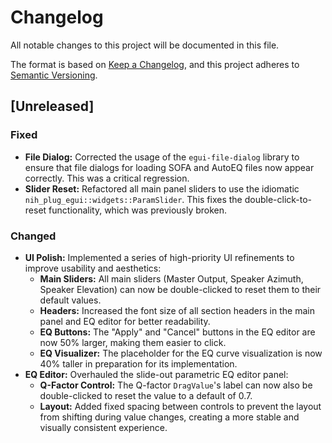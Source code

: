 # Changelog

All notable changes to this project will be documented in this file.

The format is based on [Keep a Changelog](https://keepachangelog.com/en/1.0.0/),
and this project adheres to [Semantic Versioning](https://semver.org/spec/v2.0.0.html).

## [Unreleased]

### Fixed
- **File Dialog:** Corrected the usage of the `egui-file-dialog` library to ensure that file dialogs for loading SOFA and AutoEQ files now appear correctly. This was a critical regression.
- **Slider Reset:** Refactored all main panel sliders to use the idiomatic `nih_plug_egui::widgets::ParamSlider`. This fixes the double-click-to-reset functionality, which was previously broken.

### Changed
- **UI Polish:** Implemented a series of high-priority UI refinements to improve usability and aesthetics:
    - **Main Sliders:** All main sliders (Master Output, Speaker Azimuth, Speaker Elevation) can now be double-clicked to reset them to their default values.
    - **Headers:** Increased the font size of all section headers in the main panel and EQ editor for better readability.
    - **EQ Buttons:** The "Apply" and "Cancel" buttons in the EQ editor are now 50% larger, making them easier to click.
    - **EQ Visualizer:** The placeholder for the EQ curve visualization is now 40% taller in preparation for its implementation.
- **EQ Editor:** Overhauled the slide-out parametric EQ editor panel:
    - **Q-Factor Control:** The Q-factor `DragValue`'s label can now also be double-clicked to reset the value to a default of 0.7.
    - **Layout:** Added fixed spacing between controls to prevent the layout from shifting during value changes, creating a more stable and visually consistent experience.
